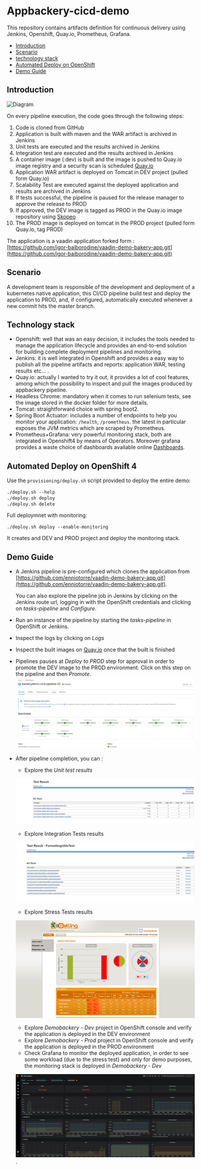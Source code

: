 # Appbackery-cicd-demo

This repository contains artifacts definition for continuous delivery using Jenkins, Openshift, Quay.io, Prometheus, Grafana. 

* [Introduction](#introduction)
* [Scenario](#scenario)
* [technology stack](#technologystack)
* [Automated Deploy on OpenShift](#automatic-deploy-on-openshift)
* [Demo Guide](#demo-guide)


## Introduction

![Diagram](https://github.com/EnnioTorre/appbackery-cicd-demo/blob/master/pipeline.drawio)

On every pipeline execution, the code goes through the following steps:

1. Code is cloned from GitHub
2. Application is built with maven and the WAR artifact is archived in Jenkins
3. Unit tests are executed and the results archived in Jenkins
4. Integration test are executed and the results archived in Jenkins
5. A container image (:dev) is built and the image is pushed to Quay.io image registry and a security scan is scheduled [Quay.io](https://quay.io/repository/enniotorre/demobackery?tab=tags)
6. Application WAR artifact is deployed on Tomcat in DEV project (pulled form Quay.io)
7. Scalability Test are executed against the deployed application and results are archived in Jenkins
5. If tests successful, the pipeline is paused for the release manager to approve the release to PROD
6. If approved, the DEV image is tagged as PROD in the Quay.io image repository using [Skopeo](https://github.com/containers/skopeo)
6. The PROD image is deployed on tomcat in the PROD project (pulled form Quay.io, tag PROD)

The application is a vaadin application forked form :
[https://github.com/igor-baiborodine/vaadin-demo-bakery-app.git](https://github.com/igor-baiborodine/vaadin-demo-bakery-app.git)

## Scenario
A development team is responsible of the development and deployment of a kubernetes native application, this CI/CD pipeline build test and deploy the application to PROD, and, if configured, automatically executed whenever a new commit hits the master branch.


## Technology stack
* Openshift: well that was an easy decision, it includes the tools needed to manage the application lifecycle and provides an end-to-end solution for building complete deployment  pipelines and monitoring.
* Jenkins: it is well integrated in Openshift and provides a easy way to publish all the pipeline artifacts and reports: application WAR, testing results etc... .
* Quay.io: actually I wanted to try it out, it provides a lot of cool features, among which the possibility to inspect and pull the images produced by appbackery pipeline.
* Headless Chrome: mandatory when it comes to run selenium tests, see the image stored in the docker folder for more details.
* Tomcat: straightforward choice with spring boot2.
* Spring Boot Actuator:  includes a number of endpoints to help you monitor your application: `/health`, `/prometheus`. the latest in particular exposes the JVM metrics which are scraped by Prometheus.
* Prometheus+Grafana: very powerful monitoring stack, both are integrated in Openshift4 by means of Operators. Moreover grafana provides a waste choice of dashboards available online [Dashboards](https://grafana.com/grafana/dashboards). 

## Automated Deploy on OpenShift 4
Use the `provisioning/deploy.sh` script provided to deploy the entire demo:

  ```
  ./deploy.sh --help
  ./deploy.sh deploy 
  ./deploy.sh delete 
  ```
Full deploymnet with monitoring:

  ```
  ./deploy.sh deploy --enable-monitoring
  ```

It creates and DEV and PROD project and deploy the monitoring stack. 

## Demo Guide

* A Jenkins pipeline is pre-configured which clones the application from [https://github.com/enniotorre/vaadin-demo-bakery-app.git](https://github.com/enniotorre/vaadin-demo-bakery-app.git).

    You can also explore the pipeline job in Jenkins by clicking on the Jenkins route url, logging in with the OpenShift credentials and clicking on _tasks-pipeline_ and _Configure_.

* Run an instance of the pipeline by starting the _tasks-pipeline_ in OpenShift or Jenkins.

* Inspect the logs by clicking on _Logs_

* Inspect the built images on  [Quay.io](https://quay.io/repository/enniotorre/demobackery) once that the built is finished

* Pipelines pauses at _Deploy to PROD_ step for approval in order to promote the DEV image to the PROD environment. Click on this step on the pipeline and then _Promote_.
![](images/pipeline.png?raw=true)

* After pipeline completion, you can :
  * Explore the _Unit test results_ 
  
  ![](images/junit-analysis.png?raw=true)

  * Explore Integration Tests results 
  
  ![](images/integration-analysis.png?raw=true)

  * Explore Stress Tests results
  
   ![](images/gateling-analysis.png?raw=true)


  * Explore _Demobackery - Dev_ project in OpenShift console and verify the application is deployed in the DEV environment
  * Explore _Demobackery - Prod_ project in OpenShift console and verify the application is deployed in the PROD environment  
  * Check Grafana to monitor the deployed application, in order to see some workload (due to the stress test) and only for demo purposes, the monitoring stack is deployed in  _Demobackery - Dev_ 
  
  ![](images/monitoring.png?raw=true).

